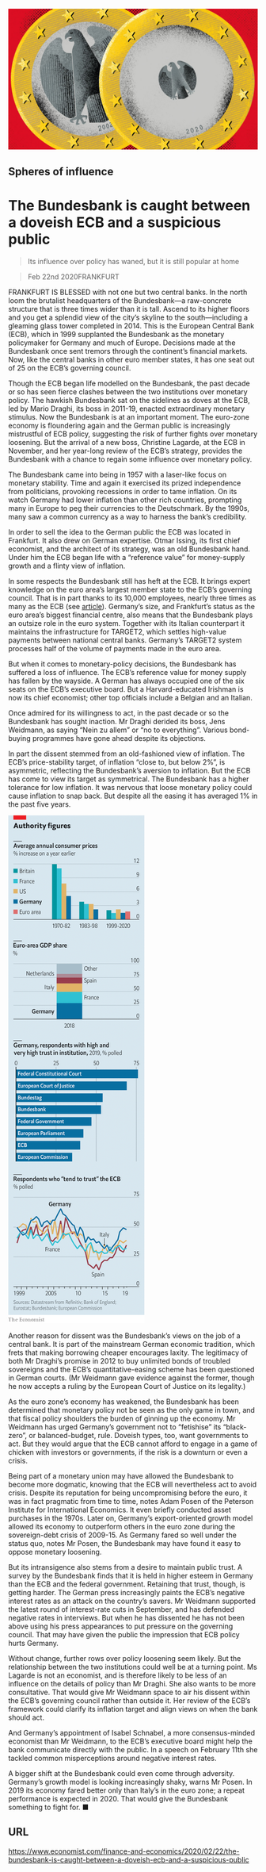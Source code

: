 ![](./images/20200222_FND001_0.jpg)

## Spheres of influence

# The Bundesbank is caught between a doveish ECB and a suspicious public

> Its influence over policy has waned, but it is still popular at home

> Feb 22nd 2020FRANKFURT

FRANKFURT IS BLESSED with not one but two central banks. In the north loom the brutalist headquarters of the Bundesbank—a raw-concrete structure that is three times wider than it is tall. Ascend to its higher floors and you get a splendid view of the city’s skyline to the south—including a gleaming glass tower completed in 2014. This is the European Central Bank (ECB), which in 1999 supplanted the Bundesbank as the monetary policymaker for Germany and much of Europe. Decisions made at the Bundesbank once sent tremors through the continent’s financial markets. Now, like the central banks in other euro member states, it has one seat out of 25 on the ECB’s governing council.

Though the ECB began life modelled on the Bundesbank, the past decade or so has seen fierce clashes between the two institutions over monetary policy. The hawkish Bundesbank sat on the sidelines as doves at the ECB, led by Mario Draghi, its boss in 2011-19, enacted extraordinary monetary stimulus. Now the Bundesbank is at an important moment. The euro-zone economy is floundering again and the German public is increasingly mistrustful of ECB policy, suggesting the risk of further fights over monetary loosening. But the arrival of a new boss, Christine Lagarde, at the ECB in November, and her year-long review of the ECB’s strategy, provides the Bundesbank with a chance to regain some influence over monetary policy.

The Bundesbank came into being in 1957 with a laser-like focus on monetary stability. Time and again it exercised its prized independence from politicians, provoking recessions in order to tame inflation. On its watch Germany had lower inflation than other rich countries, prompting many in Europe to peg their currencies to the Deutschmark. By the 1990s, many saw a common currency as a way to harness the bank’s credibility.

In order to sell the idea to the German public the ECB was located in Frankfurt. It also drew on German expertise. Otmar Issing, its first chief economist, and the architect of its strategy, was an old Bundesbank hand. Under him the ECB began life with a “reference value” for money-supply growth and a flinty view of inflation.

In some respects the Bundesbank still has heft at the ECB. It brings expert knowledge on the euro area’s largest member state to the ECB’s governing council. That is in part thanks to its 10,000 employees, nearly three times as many as the ECB (see [article](https://www.economist.com//finance-and-economics/2020/02/22/are-there-too-many-central-bankers)). Germany’s size, and Frankfurt’s status as the euro area’s biggest financial centre, also means that the Bundesbank plays an outsize role in the euro system. Together with its Italian counterpart it maintains the infrastructure for TARGET2, which settles high-value payments between national central banks. Germany’s TARGET2 system processes half of the volume of payments made in the euro area.

But when it comes to monetary-policy decisions, the Bundesbank has suffered a loss of influence. The ECB’s reference value for money supply has fallen by the wayside. A German has always occupied one of the six seats on the ECB’s executive board. But a Harvard-educated Irishman is now its chief economist; other top officials include a Belgian and an Italian.

Once admired for its willingness to act, in the past decade or so the Bundesbank has sought inaction. Mr Draghi derided its boss, Jens Weidmann, as saying “Nein zu allem” or “no to everything”. Various bond-buying programmes have gone ahead despite its objections.

In part the dissent stemmed from an old-fashioned view of inflation. The ECB’s price-stability target, of inflation “close to, but below 2%”, is asymmetric, reflecting the Bundesbank’s aversion to inflation. But the ECB has come to view its target as symmetrical. The Bundesbank has a higher tolerance for low inflation. It was nervous that loose monetary policy could cause inflation to snap back. But despite all the easing it has averaged 1% in the past five years.



![](./images/20200222_FNC234.png)

Another reason for dissent was the Bundesbank’s views on the job of a central bank. It is part of the mainstream German economic tradition, which frets that making borrowing cheaper encourages laxity. The legitimacy of both Mr Draghi’s promise in 2012 to buy unlimited bonds of troubled sovereigns and the ECB’s quantitative-easing scheme has been questioned in German courts. (Mr Weidmann gave evidence against the former, though he now accepts a ruling by the European Court of Justice on its legality.)

As the euro zone’s economy has weakened, the Bundesbank has been determined that monetary policy not be seen as the only game in town, and that fiscal policy shoulders the burden of ginning up the economy. Mr Weidmann has urged Germany’s government not to “fetishise” its “black-zero”, or balanced-budget, rule. Doveish types, too, want governments to act. But they would argue that the ECB cannot afford to engage in a game of chicken with investors or governments, if the risk is a downturn or even a crisis.

Being part of a monetary union may have allowed the Bundesbank to become more dogmatic, knowing that the ECB will nevertheless act to avoid crisis. Despite its reputation for being uncompromising before the euro, it was in fact pragmatic from time to time, notes Adam Posen of the Peterson Institute for International Economics. It even briefly conducted asset purchases in the 1970s. Later on, Germany’s export-oriented growth model allowed its economy to outperform others in the euro zone during the sovereign-debt crisis of 2009-15. As Germany fared so well under the status quo, notes Mr Posen, the Bundesbank may have found it easy to oppose monetary loosening.

But its intransigence also stems from a desire to maintain public trust. A survey by the Bundesbank finds that it is held in higher esteem in Germany than the ECB and the federal government. Retaining that trust, though, is getting harder. The German press increasingly paints the ECB’s negative interest rates as an attack on the country’s savers. Mr Weidmann supported the latest round of interest-rate cuts in September, and has defended negative rates in interviews. But when he has dissented he has not been above using his press appearances to put pressure on the governing council. That may have given the public the impression that ECB policy hurts Germany.

Without change, further rows over policy loosening seem likely. But the relationship between the two institutions could well be at a turning point. Ms Lagarde is not an economist, and is therefore likely to be less of an influence on the details of policy than Mr Draghi. She also wants to be more consultative. That would give Mr Weidmann space to air his dissent within the ECB’s governing council rather than outside it. Her review of the ECB’s framework could clarify its inflation target and align views on when the bank should act.

And Germany’s appointment of Isabel Schnabel, a more consensus-minded economist than Mr Weidmann, to the ECB’s executive board might help the bank communicate directly with the public. In a speech on February 11th she tackled common misperceptions around negative interest rates.

A bigger shift at the Bundesbank could even come through adversity. Germany’s growth model is looking increasingly shaky, warns Mr Posen. In 2019 its economy fared better only than Italy’s in the euro zone; a repeat performance is expected in 2020. That would give the Bundesbank something to fight for. ■

## URL

https://www.economist.com/finance-and-economics/2020/02/22/the-bundesbank-is-caught-between-a-doveish-ecb-and-a-suspicious-public
